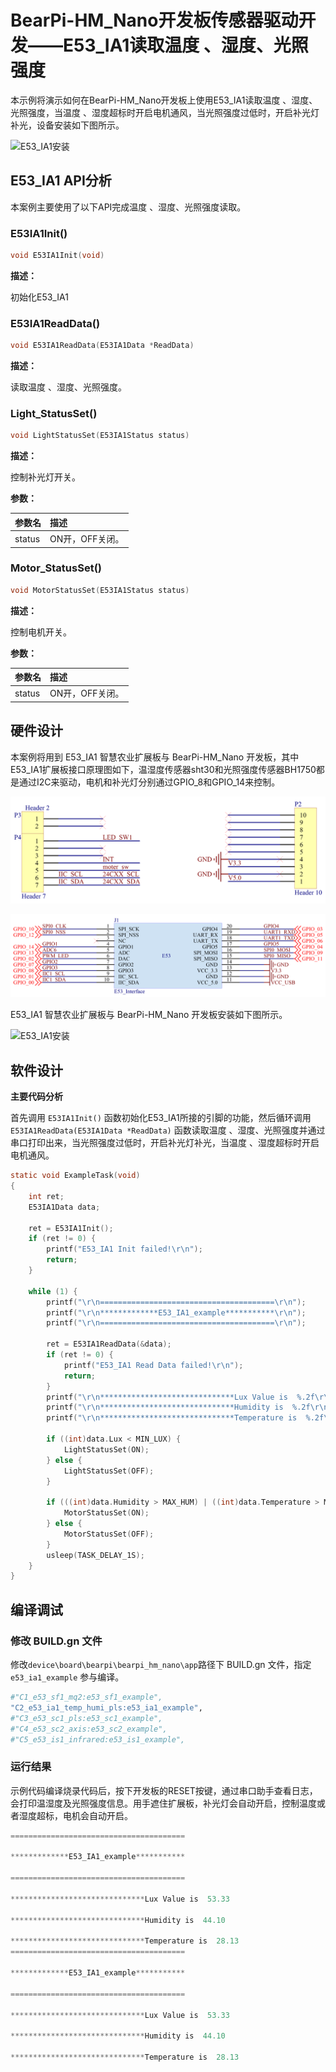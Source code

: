 # BearPi-HM_Nano开发板传感器驱动开发——E53_IA1读取温度 、湿度、光照强度
本示例将演示如何在BearPi-HM_Nano开发板上使用E53_IA1读取温度 、湿度、光照强度，当温度 、湿度超标时开启电机通风，当光照强度过低时，开启补光灯补光，设备安装如下图所示。

![E53_IA1安装](../../docs/figures/C2_e53_ia1_temp_humi_pls/E53_IA1安装.png "E53_IA1安装")

## E53_IA1 API分析
本案例主要使用了以下API完成温度 、湿度、光照强度读取。
### E53IA1Init()
```C
void E53IA1Init(void)
```
 **描述：**

初始化E53_IA1

### E53IA1ReadData()
```C
void E53IA1ReadData(E53IA1Data *ReadData)
```
 **描述：**

读取温度 、湿度、光照强度。
### Light_StatusSet()
```C
void LightStatusSet(E53IA1Status status)
```
 **描述：**
 
控制补光灯开关。

**参数：**

|参数名|描述|
|:--|:------| 
| status | ON开，OFF关闭。  |

### Motor_StatusSet()
```C
void MotorStatusSet(E53IA1Status status)
```
 **描述：**

控制电机开关。

**参数：**

|参数名|描述|
|:--|:------| 
| status | ON开，OFF关闭。  |

## 硬件设计
本案例将用到 E53_IA1 智慧农业扩展板与 BearPi-HM_Nano 开发板，其中E53_IA1扩展板接口原理图如下，温湿度传感器sht30和光照强度传感器BH1750都是通过I2C来驱动，电机和补光灯分别通过GPIO_8和GPIO_14来控制。

![E53_IA1接口](../../docs/figures/C2_e53_ia1_temp_humi_pls/E53_IA1接口.png "E53_IA1接口")

![E53接口电路](../../docs/figures/C2_e53_ia1_temp_humi_pls/E53接口电路.png "E53接口电路")

E53_IA1 智慧农业扩展板与 BearPi-HM_Nano 开发板安装如下图所示。

![E53_IA1安装](../../docs/figures/C2_e53_ia1_temp_humi_pls/E53_IA1安装.png "E53_IA1安装")

## 软件设计

**主要代码分析**


首先调用 `E53IA1Init()` 函数初始化E53_IA1所接的引脚的功能，然后循环调用 `E53IA1ReadData(E53IA1Data *ReadData)` 函数读取温度 、湿度、光照强度并通过串口打印出来，当光照强度过低时，开启补光灯补光，当温度 、湿度超标时开启电机通风。

```C
static void ExampleTask(void)
{
    int ret;
    E53IA1Data data;

    ret = E53IA1Init();
    if (ret != 0) {
        printf("E53_IA1 Init failed!\r\n");
        return;
    }

    while (1) {
        printf("\r\n=======================================\r\n");
        printf("\r\n*************E53_IA1_example***********\r\n");
        printf("\r\n=======================================\r\n");

        ret = E53IA1ReadData(&data);
        if (ret != 0) {
            printf("E53_IA1 Read Data failed!\r\n");
            return;
        }
        printf("\r\n******************************Lux Value is  %.2f\r\n", data.Lux);
        printf("\r\n******************************Humidity is  %.2f\r\n", data.Humidity);
        printf("\r\n******************************Temperature is  %.2f\r\n", data.Temperature);

        if ((int)data.Lux < MIN_LUX) {
            LightStatusSet(ON);
        } else {
            LightStatusSet(OFF);
        }

        if (((int)data.Humidity > MAX_HUM) | ((int)data.Temperature > MAX_TEMP)) {
            MotorStatusSet(ON);
        } else {
            MotorStatusSet(OFF);
        }
        usleep(TASK_DELAY_1S);
    }
}
```



## 编译调试

### 修改 BUILD.gn 文件
修改`device\board\bearpi\bearpi_hm_nano\app`路径下 BUILD.gn 文件，指定 `e53_ia1_example` 参与编译。
```r
#"C1_e53_sf1_mq2:e53_sf1_example",
"C2_e53_ia1_temp_humi_pls:e53_ia1_example",
#"C3_e53_sc1_pls:e53_sc1_example",
#"C4_e53_sc2_axis:e53_sc2_example",
#"C5_e53_is1_infrared:e53_is1_example",
```

    


### 运行结果

示例代码编译烧录代码后，按下开发板的RESET按键，通过串口助手查看日志，会打印温湿度及光照强度信息。用手遮住扩展板，补光灯会自动开启，控制温度或者湿度超标，电机会自动开启。
```c
=======================================

*************E53_IA1_example***********

=======================================

******************************Lux Value is  53.33

******************************Humidity is  44.10

******************************Temperature is  28.13
=======================================

*************E53_IA1_example***********

=======================================

******************************Lux Value is  53.33

******************************Humidity is  44.10

******************************Temperature is  28.13
```

